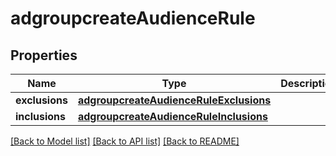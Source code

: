 # adgroupcreateAudienceRule

## Properties
Name | Type | Description | Notes
------------ | ------------- | ------------- | -------------
**exclusions** | [**adgroupcreateAudienceRuleExclusions**](adgroupcreateAudienceRuleExclusions.md) |  | [optional] 
**inclusions** | [**adgroupcreateAudienceRuleInclusions**](adgroupcreateAudienceRuleInclusions.md) |  | [optional] 

[[Back to Model list]](../README.md#documentation-for-models) [[Back to API list]](../README.md#documentation-for-api-endpoints) [[Back to README]](../README.md)

